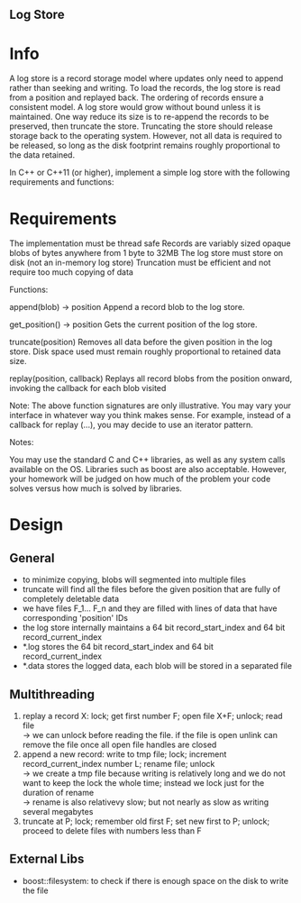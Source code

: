## Log Store

# Info
A log store is a record storage model where updates only need to append rather than seeking and writing. To load the records, the log store is read from a position and replayed back. The ordering of records ensure a consistent model. A log store would grow without bound unless it is maintained. One way reduce its size is to re-append the records to be preserved, then truncate the store. Truncating the store should release storage back to the operating system. However, not all data is required to be released, so long as the disk footprint remains roughly proportional to the data retained.

In C++ or C++11 (or higher), implement a simple log store with the following requirements and functions:

# Requirements

The implementation must be thread safe
Records are variably sized opaque blobs of bytes anywhere from 1 byte to 32MB
The log store must store on disk (not an in-memory log store)
Truncation must be efficient and not require too much copying of data

Functions:

  append(blob) -> position
    Append a record blob to the log store.

  get_position() -> position
    Gets the current position of the log store.

  truncate(position)
    Removes all data before the given position in the log store. Disk space used must remain roughly proportional to retained data size.

  replay(position, callback)
    Replays all record blobs from the position onward, invoking the callback for each blob visited

Note: The above function signatures are only illustrative. You may vary your interface in whatever way you think makes sense. For example, instead of a callback for replay (...), you may decide to use an iterator pattern.

Notes:

You may use the standard C and C++ libraries, as well as any system calls available on the OS. Libraries such as boost are also acceptable. However, your homework will be judged on how much of the problem your code solves versus how much is solved by libraries.

# Design

## General
- to minimize copying, blobs will segmented into multiple files
- truncate will find all the files before the given position that are fully of completely deletable data
- we have files F_1... F_n and they are filled with lines of data that have corresponding 'position' IDs
- the log store internally maintains a 64 bit record_start_index and 64 bit record_current_index
- *.log stores the 64 bit record_start_index and 64 bit record_current_index
- *.data stores the logged data, each blob will be stored in a separated file

## Multithreading
  1. replay a record X: lock; get first number F; open file X+F; unlock; read file <br>
  -> we can unlock before reading the file. if the file is open unlink can remove the file once all open file handles are closed 
  2. append a new record: write to tmp file; lock; increment record_current_index number L; rename file; unlock <br>
  -> we create a tmp file because writing is relatively long and we do not want to keep the lock the whole time; instead we lock just for the duration of rename <br>
  -> rename is also relativevy slow; but not nearly as slow as writing several megabytes
  3. truncate at P; lock; remember old first F; set new first to P; unlock; proceed to delete files with numbers less than F

## External Libs
- boost::filesystem: to check if there is enough space on the disk to write the file